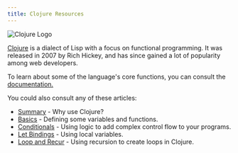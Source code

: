 ```yaml
---
title: Clojure Resources
---
```

![Clojure Logo](//discourse-user-assets.s3.amazonaws.com/original/2X/3/3f3afa51f5d2c790faed68bfdd695d9f280e4480.png)

[Clojure](https://clojure.org/) is a dialect of Lisp with a focus on functional programming. It was released in 2007 by Rich Hickey, and has since gained a lot of popularity among web developers.

To learn about some of the language's core functions, you can consult the [documentation.](https://clojuredocs.org/)

You could also consult any of these articles:

*   [Summary](http://forum.freecodecamp.com/t/what-is-clojure/18419) - Why use Clojure?
*   [Basics](http://forum.freecodecamp.com/t/clojure-the-basics/18410) - Defining some variables and functions.
*   [Conditionals](http://forum.freecodecamp.com/t/clojure-conditionals/18412) - Using logic to add complex control flow to your programs.
*   [Let Bindings](http://forum.freecodecamp.com/t/clojure-create-local-variables-with-let/18415) - Using local variables.
*   [Loop and Recur](http://forum.freecodecamp.com/t/clojure-loop-recur/18418) - Using recursion to create loops in Clojure.